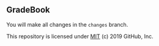 ## GradeBook

You will make all changes in the `changes` branch.

This repository is licensed under [MIT](../LICENSE) (c) 2019 GitHub, Inc.

